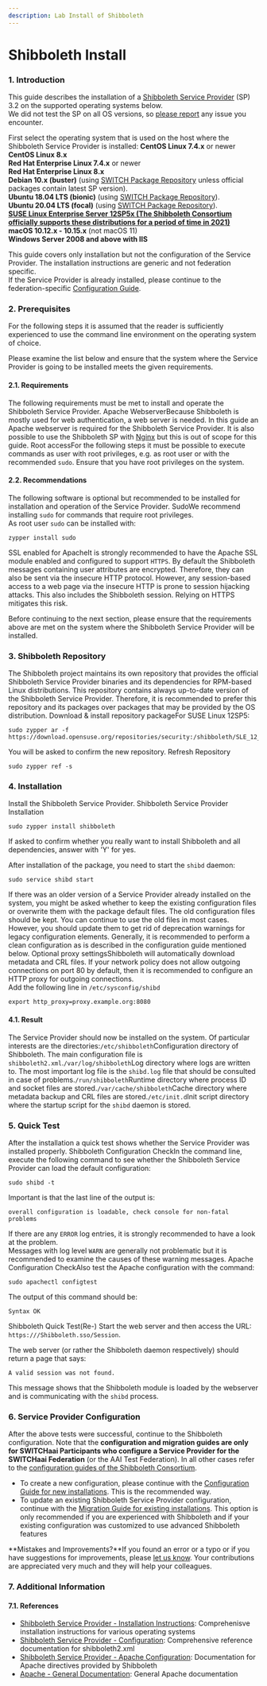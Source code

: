 ```yaml
---
description: Lab Install of Shibboleth
---
```


# Shibboleth Install

### 1. Introduction

This guide describes the installation of a [Shibboleth Service Provider](https://www.shibboleth.net/products/service-provider/) \(SP\) 3.2 on the supported operating systems below.  
We did not test the SP on all OS versions, so [please report](mailto:aai@switch.ch?subject=SP%203.2%20Implementation%20Guide) any issue you encounter.

First select the operating system that is used on the host where the Shibboleth Service Provider is installed: **CentOS Linux 7.4.x** or newer  
 **CentOS Linux 8.x**  
 **Red Hat Enterprise Linux 7.4.x** or newer  
 **Red Hat Enterprise Linux 8.x**  
 **Debian 10.x \(buster\)** \(using [SWITCH Package Repository](https://pkg.switch.ch/switchaai/) unless official packages contain latest SP version\).  
 **Ubuntu 18.04 LTS \(bionic\)** \(using [SWITCH Package Repository](https://pkg.switch.ch/switchaai/)\).  
 **Ubuntu 20.04 LTS \(focal\)** \(using [SWITCH Package Repository](https://pkg.switch.ch/switchaai/)\).  
 [**SUSE Linux Enterprise Server 12SP5x \(The Shibboleth Consortium officially supports these distributions for a period of time in 2021\)**](https://www.switch.ch/aai/guides/sp/installation/?os=suse)  
 **macOS 10.12.x - 10.15.x** \(not macOS 11\)  
 **Windows Server 2008 and above with IIS**

This guide covers only installation but not the configuration of the Service Provider. The installation instructions are generic and not federation specific.  
If the Service Provider is already installed, please continue to the federation-specific [Configuration Guide](https://www.switch.ch/aai/guides/sp/installation/configuration.html?os=suse&hostname=yourhost.example.org).

### 2. Prerequisites

For the following steps it is assumed that the reader is sufficiently experienced to use the command line environment on the operating system of choice.

Please examine the list below and ensure that the system where the Service Provider is going to be installed meets the given requirements.

#### 2.1. Requirements

The following requirements must be met to install and operate the Shibboleth Service Provider. Apache WebserverBecause Shibboleth is mostly used for web authentication, a web server is needed. In this guide an Apache webserver is required for the Shibboleth Service Provider. It is also possible to use the Shibboleth SP with [Nginx](https://wiki.shibboleth.net/confluence/display/SP3/Nginx) but this is out of scope for this guide. Root accessFor the following steps it must be possible to execute commands as user with root privileges, e.g. as root user or with the recommended `sudo`. Ensure that you have root privileges on the system.

#### 2.2. Recommendations

The following software is optional but recommended to be installed for installation and operation of the Service Provider. SudoWe recommend installing `sudo` for commands that require root privileges.  
As root user `sudo` can be installed with:

```text
zypper install sudo
```

 SSL enabled for ApacheIt is strongly recommended to have the Apache SSL module enabled and configured to support `HTTPS`. By default the Shibboleth messages containing user attributes are encrypted. Therefore, they can also be sent via the insecure HTTP protocol. However, any session-based access to a web page via the insecure HTTP is prone to session hijacking attacks. This also includes the Shibboleth session. Relying on HTTPS mitigates this risk.

Before continuing to the next section, please ensure that the requirements above are met on the system where the Shibboleth Service Provider will be installed.

### 3. Shibboleth Repository

The Shibboleth project maintains its own repository that provides the official Shibboleth Service Provider binaries and its dependencies for RPM-based Linux distributions. This repository contains always up-to-date version of the Shibboleth Service Provider. Therefore, it is recommended to prefer this repository and its packages over packages that may be provided by the OS distribution. Download & install repository packageFor SUSE Linux 12SP5:

```text
sudo zypper ar -f https://download.opensuse.org/repositories/security:/shibboleth/SLE_12_SP5/security:shibboleth.repo
```

You will be asked to confirm the new repository. Refresh Repository

```text
sudo zypper ref -s
```

### 4. Installation

Install the Shibboleth Service Provider. Shibboleth Service Provider Installation

```text
sudo zypper install shibboleth
```

If asked to confirm whether you really want to install Shibboleth and all dependencies, answer with 'Y' for yes.

After installation of the package, you need to start the `shibd` daemon:

```text
sudo service shibd start
```

If there was an older version of a Service Provider already installed on the system, you might be asked whether to keep the existing configuration files or overwrite them with the package default files. The old configuration files should be kept. You can continue to use the old files in most cases. However, you should update them to get rid of deprecation warnings for legacy configuration elements. Generally, it is recommended to perform a clean configuration as is described in the configuration guide mentioned below. Optional proxy settingsShibboleth will automatically download metadata and CRL files. If your network policy does not allow outgoing connections on port 80 by default, then it is recommended to configure an HTTP proxy for outgoing connections.  
Add the following line in `/etc/sysconfig/shibd`

```text
export http_proxy=proxy.example.org:8080
```

#### 4.1. Result

The Service Provider should now be installed on the system. Of particular interests are the directories:`/etc/shibboleth`Configuration directory of Shibboleth. The main configuration file is `shibboleth2.xml`.`/var/log/shibboleth`Log directory where logs are written to. The most important log file is the `shibd.log` file that should be consulted in case of problems.`/run/shibboleth`Runtime directory where process ID and socket files are stored.`/var/cache/shibboleth`Cache directory where metadata backup and CRL files are stored.`/etc/init.d`Init script directory where the startup script for the `shibd` daemon is stored.

### 5. Quick Test

After the installation a quick test shows whether the Service Provider was installed properly. Shibboleth Configuration CheckIn the command line, execute the following command to see whether the Shibboleth Service Provider can load the default configuration:

```text
sudo shibd -t
```

Important is that the last line of the output is:

```text
overall configuration is loadable, check console for non-fatal problems
```

If there are any `ERROR` log entries, it is strongly recommended to have a look at the problem.  
Messages with log level `WARN` are generally not problematic but it is recommended to examine the causes of these warning messages. Apache Configuration CheckAlso test the Apache configuration with the command:

```text
sudo apachectl configtest
```

The output of this command should be:

```text
Syntax OK
```

 Shibboleth Quick Test\(Re-\) Start the web server and then access the URL: `https:///Shibboleth.sso/Session`.  
  
The web server \(or rather the Shibboleth daemon respectively\) should return a page that says:

```text
A valid session was not found.
```

This message shows that the Shibboleth module is loaded by the webserver and is communicating with the `shibd` process.

### 6. Service Provider Configuration

After the above tests were successful, continue to the Shibboleth configuration. Note that the **configuration and migration guides are only for SWITCHaai Participants who configure a Service Provider for the SWITCHaai Federation** \(or the AAI Test Federation\). In all other cases refer to the [configuration guides of the Shibboleth Consortium](https://wiki.shibboleth.net/confluence/display/SP3/Home).

* To create a new configuration, please continue with the [Configuration Guide for new installations](https://www.switch.ch/aai/guides/sp/installation/configuration.html?os=suse&hostname=yourhost.example.org). This is the recommended way.
* To update an existing Shibboleth Service Provider configuration, continue with the [Migration Guide for existing installations](https://www.switch.ch/aai/guides/sp/migration/#3). This option is only recommended if you are experienced with Shibboleth and if your existing configuration was customized to use advanced Shibboleth features

**Mistakes and Improvements?**If you found an error or a typo or if you have suggestions for improvements, please [let us know](mailto:aai@switch.ch?subject=SP%203.2%20Implementation%20Guide). Your contributions are appreciated very much and they will help your colleagues.

### 7. Additional Information

#### 7.1. References

* [Shibboleth Service Provider - Installation Instructions](https://wiki.shibboleth.net/confluence/display/SP3/Installation): Comprehenisve installation instructions for various operating systems
* [Shibboleth Service Provider - Configuration](https://wiki.shibboleth.net/confluence/display/SP3/SPConfig): Comprehensive reference documentation for shibboleth2.xml
* [Shibboleth Service Provider - Apache Configuration](https://wiki.shibboleth.net/confluence/display/SP3/Apache): Documentation for Apache directives provided by Shibboleth
* [Apache - General Documentation](https://httpd.apache.org/docs/2.4/): General Apache documentation


